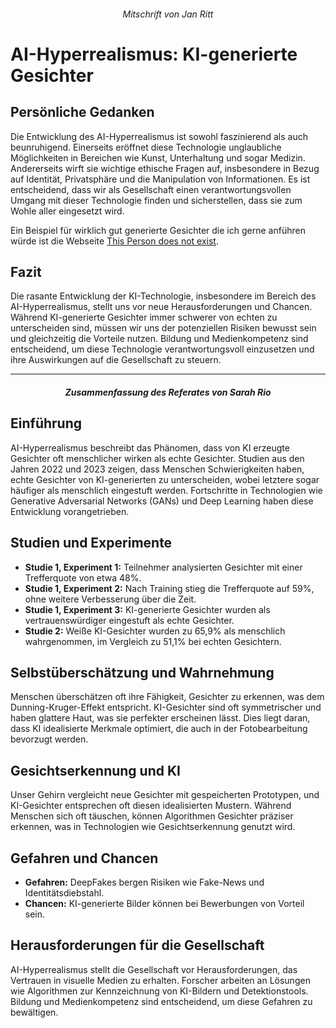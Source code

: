 ###### <p align="center"> Mitschrift von Jan Ritt </p>

# AI-Hyperrealismus: KI-generierte Gesichter

## Persönliche Gedanken
Die Entwicklung des AI-Hyperrealismus ist sowohl faszinierend als auch beunruhigend. Einerseits eröffnet diese Technologie unglaubliche Möglichkeiten in Bereichen wie Kunst, Unterhaltung und sogar Medizin. Andererseits wirft sie wichtige ethische Fragen auf, insbesondere in Bezug auf Identität, Privatsphäre und die Manipulation von Informationen. Es ist entscheidend, dass wir als Gesellschaft einen verantwortungsvollen Umgang mit dieser Technologie finden und sicherstellen, dass sie zum Wohle aller eingesetzt wird.

Ein Beispiel für wirklich gut generierte Gesichter die ich gerne anführen würde ist die Webseite [This Person does not exist](https://this-person-does-not-exist.com/en).


## Fazit
Die rasante Entwicklung der KI-Technologie, insbesondere im Bereich des AI-Hyperrealismus, stellt uns vor neue Herausforderungen und Chancen. Während KI-generierte Gesichter immer schwerer von echten zu unterscheiden sind, müssen wir uns der potenziellen Risiken bewusst sein und gleichzeitig die Vorteile nutzen. Bildung und Medienkompetenz sind entscheidend, um diese Technologie verantwortungsvoll einzusetzen und ihre Auswirkungen auf die Gesellschaft zu steuern.

---

##### <p align="center"> Zusammenfassung des Referates von Sarah Rio </p>

## Einführung
AI-Hyperrealismus beschreibt das Phänomen, dass von KI erzeugte Gesichter oft menschlicher wirken als echte Gesichter. Studien aus den Jahren 2022 und 2023 zeigen, dass Menschen Schwierigkeiten haben, echte Gesichter von KI-generierten zu unterscheiden, wobei letztere sogar häufiger als menschlich eingestuft werden. Fortschritte in Technologien wie Generative Adversarial Networks (GANs) und Deep Learning haben diese Entwicklung vorangetrieben.

## Studien und Experimente
- **Studie 1, Experiment 1:** Teilnehmer analysierten Gesichter mit einer Trefferquote von etwa 48%.
- **Studie 1, Experiment 2:** Nach Training stieg die Trefferquote auf 59%, ohne weitere Verbesserung über die Zeit.
- **Studie 1, Experiment 3:** KI-generierte Gesichter wurden als vertrauenswürdiger eingestuft als echte Gesichter.
- **Studie 2:** Weiße KI-Gesichter wurden zu 65,9% als menschlich wahrgenommen, im Vergleich zu 51,1% bei echten Gesichtern.

## Selbstüberschätzung und Wahrnehmung
Menschen überschätzen oft ihre Fähigkeit, Gesichter zu erkennen, was dem Dunning-Kruger-Effekt entspricht. KI-Gesichter sind oft symmetrischer und haben glattere Haut, was sie perfekter erscheinen lässt. Dies liegt daran, dass KI idealisierte Merkmale optimiert, die auch in der Fotobearbeitung bevorzugt werden.

## Gesichtserkennung und KI
Unser Gehirn vergleicht neue Gesichter mit gespeicherten Prototypen, und KI-Gesichter entsprechen oft diesen idealisierten Mustern. Während Menschen sich oft täuschen, können Algorithmen Gesichter präziser erkennen, was in Technologien wie Gesichtserkennung genutzt wird.

## Gefahren und Chancen
- **Gefahren:** DeepFakes bergen Risiken wie Fake-News und Identitätsdiebstahl.
- **Chancen:** KI-generierte Bilder können bei Bewerbungen von Vorteil sein.

## Herausforderungen für die Gesellschaft
AI-Hyperrealismus stellt die Gesellschaft vor Herausforderungen, das Vertrauen in visuelle Medien zu erhalten. Forscher arbeiten an Lösungen wie Algorithmen zur Kennzeichnung von KI-Bildern und Detektionstools. Bildung und Medienkompetenz sind entscheidend, um diese Gefahren zu bewältigen.
